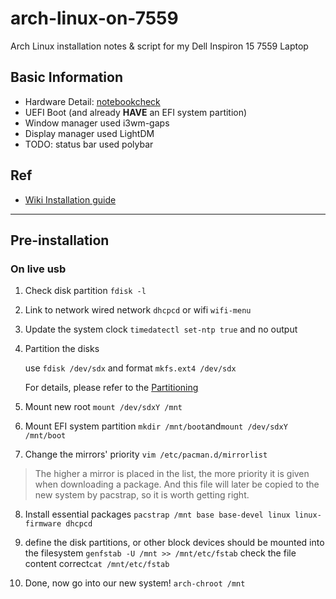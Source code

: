 # arch-linux-on-7559
Arch Linux installation notes &amp; script for my Dell Inspiron 15 7559 Laptop

## Basic Information
- Hardware Detail: [notebookcheck](https://www.notebookcheck.net/Dell-Inspiron-15-7559-Notebook-Review.154635.0.html)
- UEFI Boot (and already **HAVE** an EFI system partition)
- Window manager used i3wm-gaps
- Display manager used LightDM
- TODO: status bar used polybar

## Ref
- [Wiki Installation guide](https://wiki.archlinux.org/index.php/Installation_guide#Update_the_system_clock)

---
## 	Pre-installation

### On live usb

1. Check disk partition
``fdisk -l``

2. Link to network
wired network
``dhcpcd``
or wifi
``wifi-menu``

3. Update the system clock
``timedatectl set-ntp true``
and no output

4. Partition the disks

    use ``fdisk /dev/sdx``
    and format ``mkfs.ext4 /dev/sdx``

    For details, please refer to the [Partitioning](https://wiki.archlinux.org/index.php/Partitioning)
    
5. Mount new root
``mount /dev/sdxY /mnt``

6. Mount EFI system partition
``mkdir /mnt/boot``and``mount /dev/sdxY /mnt/boot``

7. Change the mirrors' priority
``vim /etc/pacman.d/mirrorlist``
> The higher a mirror is placed in the list, the more priority it is given when downloading a package.
> And this file will later be copied to the new system by pacstrap, so it is worth getting right.

8. Install essential packages
``pacstrap /mnt base base-devel linux linux-firmware dhcpcd``

9. define the disk partitions, or other block devices should be mounted into the filesystem
``genfstab -U /mnt >> /mnt/etc/fstab``
check the file content correct``cat /mnt/etc/fstab``

10. Done, now go into our new system!
``arch-chroot /mnt``

